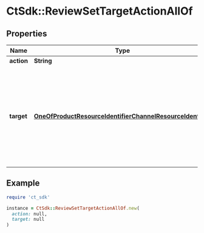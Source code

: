 # CtSdk::ReviewSetTargetActionAllOf

## Properties

| Name | Type | Description | Notes |
| ---- | ---- | ----------- | ----- |
| **action** | **String** |  | [optional] |
| **target** | [**OneOfProductResourceIdentifierChannelResourceIdentifier**](OneOfProductResourceIdentifierChannelResourceIdentifier.md) | Identifies the target of the review. Can be a Product or a Channel. If &#x60;target&#x60; is absent or &#x60;null&#x60;, this field will be removed if it exists. | [optional] |

## Example

```ruby
require 'ct_sdk'

instance = CtSdk::ReviewSetTargetActionAllOf.new(
  action: null,
  target: null
)
```

